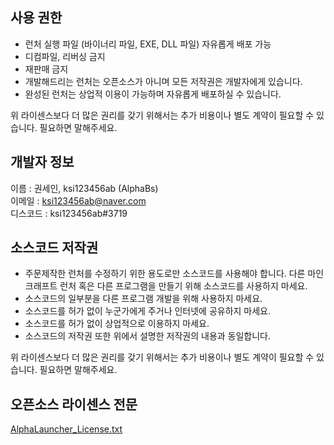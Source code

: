 ## 사용 권한
- 런처 실행 파일 (바이너리 파일, EXE, DLL 파일) 자유롭게 배포 가능
- 디컴파일, 리버싱 금지
- 재판매 금지
- 개발해드리는 런처는 오픈소스가 아니며 모든 저작권은 개발자에게 있습니다.
- 완성된 런처는 상업적 이용이 가능하며 자유롭게 배포하실 수 있습니다.

위 라이센스보다 더 많은 권리를 갖기 위해서는 추가 비용이나 별도 계약이 필요할 수 있습니다. 필요하면 말해주세요.

## 개발자 정보
이름 : 권세인, ksi123456ab (AlphaBs)   
이메일 : ksi123456ab@naver.com   
디스코드 : ksi123456ab#3719   

## 소스코드 저작권

- 주문제작한 런처를 수정하기 위한 용도로만 소스코드를 사용해야 합니다. 다른 마인크래프트 런처 혹은 다른 프로그램을 만들기 위해 소스코드를 사용하지 마세요.
- 소스코드의 일부분을 다른 프로그램 개발을 위해 사용하지 마세요.
- 소스코드를 허가 없이 누군가에게 주거나 인터넷에 공유하지 마세요.
- 소스코드를 허가 없이 상업적으로 이용하지 마세요.
- 소스코드의 저작권 또한 위에서 설명한 저작권의 내용과 동일합니다.

위 라이센스보다 더 많은 권리를 갖기 위해서는 추가 비용이나 별도 계약이 필요할 수 있습니다. 필요하면 말해주세요.

## 오픈소스 라이센스 전문

[AlphaLauncher_License.txt](https://raw.githubusercontent.com/isk162534/AlphaLauncherDocs/main/AlphaLauncher_License.txt)